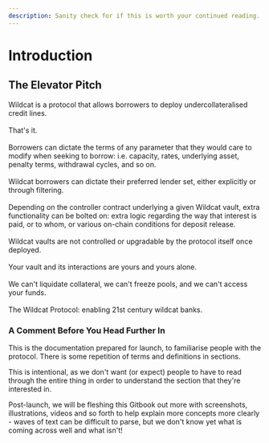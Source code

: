 ```yaml
---
description: Sanity check for if this is worth your continued reading.
---
```


# Introduction

## The Elevator Pitch <a href="#the-elevator-pitch" id="the-elevator-pitch"></a>

Wildcat is a protocol that allows borrowers to deploy undercollateralised credit lines.\
\
That's it.\
\
Borrowers can dictate the terms of any parameter that they would care to modify when seeking to borrow: i.e. capacity, rates, underlying asset, penalty terms, withdrawal cycles, and so on.\
\
Wildcat borrowers can dictate their preferred lender set, either explicitly or through filtering. \
\
Depending on the controller contract underlying a given Wildcat vault, extra functionality can be bolted on: extra logic regarding the way that interest is paid, or to whom, or various on-chain conditions for deposit release.\
\
Wildcat vaults are not controlled or upgradable by the protocol itself once deployed.\
\
Your vault and its interactions are yours and yours alone.\
\
We can't liquidate collateral, we can't freeze pools, and we can't access your funds.\
\
The Wildcat Protocol: enabling 21st century wildcat banks.

### ​A Comment Before You Head Further In <a href="#undefined" id="undefined"></a>

This is the documentation prepared for launch, to familiarise people with the protocol. There is some repetition of terms and definitions in sections.

This is intentional, as we don't want (or expect) people to have to read through the entire thing in order to understand the section that they're interested in.

Post-launch, we will be fleshing this Gitbook out more with screenshots, illustrations, videos and so forth to help explain more concepts more clearly - waves of text can be difficult to parse, but we don't know yet what is coming across well and what isn't!

​​
